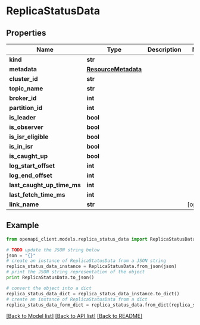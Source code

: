 # ReplicaStatusData


## Properties
Name | Type | Description | Notes
------------ | ------------- | ------------- | -------------
**kind** | **str** |  | 
**metadata** | [**ResourceMetadata**](ResourceMetadata.md) |  | 
**cluster_id** | **str** |  | 
**topic_name** | **str** |  | 
**broker_id** | **int** |  | 
**partition_id** | **int** |  | 
**is_leader** | **bool** |  | 
**is_observer** | **bool** |  | 
**is_isr_eligible** | **bool** |  | 
**is_in_isr** | **bool** |  | 
**is_caught_up** | **bool** |  | 
**log_start_offset** | **int** |  | 
**log_end_offset** | **int** |  | 
**last_caught_up_time_ms** | **int** |  | 
**last_fetch_time_ms** | **int** |  | 
**link_name** | **str** |  | [optional] 

## Example

```python
from openapi_client.models.replica_status_data import ReplicaStatusData

# TODO update the JSON string below
json = "{}"
# create an instance of ReplicaStatusData from a JSON string
replica_status_data_instance = ReplicaStatusData.from_json(json)
# print the JSON string representation of the object
print ReplicaStatusData.to_json()

# convert the object into a dict
replica_status_data_dict = replica_status_data_instance.to_dict()
# create an instance of ReplicaStatusData from a dict
replica_status_data_form_dict = replica_status_data.from_dict(replica_status_data_dict)
```
[[Back to Model list]](../ccloud/README.md#documentation-for-models) [[Back to API list]](../ccloud/README.md#documentation-for-api-endpoints) [[Back to README]](../ccloud/README.md)


